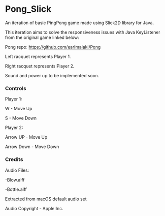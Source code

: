 # Pong_Slick

An iteration of basic PingPong game made using Slick2D library for Java.

This iteration aims to solve the responsiveness issues with Java KeyListener from the original game linked below:

Pong repo: https://github.com/earlmalaki/Pong

Left racquet represents Player 1.

Right racquet represents Player 2.

Sound and power up to be implemented soon.

### Controls

Player 1:

  W - Move Up
  
  S - Move Down
  
  
Player 2:

  Arrow UP - Move Up
  
  Arrow Down - Move Down


### Credits

Audio Files:

-Blow.aiff

-Bottle.aiff

Extracted from macOS default audio set

Audio Copyright - Apple Inc.




